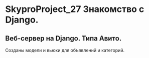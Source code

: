 # SkyproProject_27 Знакомство с Django.
## Веб-сервер на Django. Типа Авито.
Созданы модели и вьюхи для объявлений и категорий.
